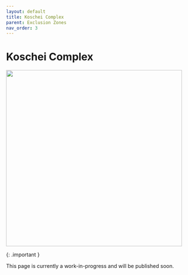 ```yaml
---
layout: default
title: Koschei Complex
parent: Exclusion Zones
nav_order: 3
---
```


# Koschei Complex

<img src="/dmz-wiki/assets/KoscheiComplex_LoadingScreen_WZ2.webp " style="width: 30rem;"/>

{: .important }

This page is currently a work-in-progress and will be published soon.
